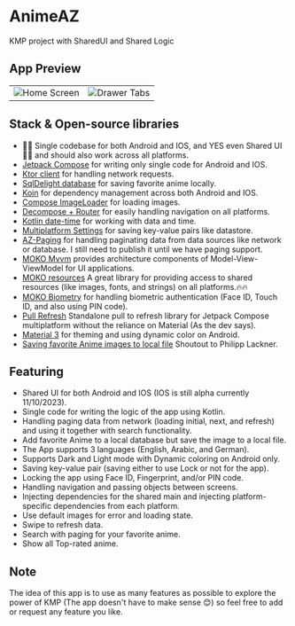 # AnimeAZ
KMP project with SharedUI and Shared Logic

## App Preview
<table align="center">
 <tr>
  <td><img src="https://github.com/omarzer0/ShowTime/blob/main/assets/1.gif" alt="Home Screen"</td>
  <td><img src="https://github.com/omarzer0/ShowTime/blob/main/assets/2.gif" alt="Drawer Tabs"></td>
 </tr>
</table>

## Stack & Open-source libraries
- 🎉🎉 Single codebase for both Android and IOS, and YES even Shared UI 🎉🎉 and should also work across all platforms.
- [Jetpack Compose](https://developer.android.com/jetpack/compose) for writing only single code for Android and IOS.
- [Ktor client](https://ktor.io/docs/create-client.html) for handling network requests.
- [SqlDelight database](https://github.com/cashapp/sqldelight) for saving favorite anime locally.
- [Koin](https://insert-koin.io/docs/reference/koin-mp/kmp/) for dependency management across both Android and IOS.
- [Compose ImageLoader](https://github.com/qdsfdhvh/compose-imageloader) for loading images.
- [Decompose + Router](https://github.com/xxfast/Decompose-Router) for easily handling navigation on all platforms.
- [Kotlin date-time](https://github.com/Kotlin/kotlinx-datetime) for working with data and time.
- [Multiplatform Settings](https://github.com/russhwolf/multiplatform-settings) for saving key-value pairs like datastore.
- [AZ-Paging](https://github.com/omarzer0/AnimeAZ/tree/main/paging) for handling paginating data from data sources like network or database. I still need to publish it until we have paging support.
- [MOKO Mvvm](https://github.com/icerockdev/moko-mvvm) provides architecture components of Model-View-ViewModel for UI applications.
- [MOKO resources](https://github.com/icerockdev/moko-resources) A great library for providing access to shared resources (like images, fonts, and strings) on all platforms.🔥🔥
- [MOKO Biometry](https://github.com/icerockdev/moko-biometry) for handling biometric authentication (Face ID, Touch ID, and also using PIN code).
- [Pull Refresh](https://github.com/MateriiApps/pullrefresh) Standalone pull to refresh library for Jetpack Compose multiplatform without the reliance on Material (As the dev says).
- [Material 3](https://m3.material.io/) for theming and using dynamic color on Android.
- [Saving favorite Anime images to local file](https://www.youtube.com/@PhilippLackner](https://youtu.be/XWSzbMnpAgI?t=8836)) Shoutout to Philipp Lackner.

## Featuring
- Shared UI for both Android and IOS (IOS is still alpha currently 11/10/2023).
- Single code for writing the logic of the app using Kotlin.
- Handling paging data from network (loading initial, next, and refresh) and using it together with search functionality.
- Add favorite Anime to a local database but save the image to a local file.
- The App supports 3 languages (English, Arabic, and German).
- Supports Dark and Light mode with Dynamic coloring on Android only.
- Saving key-value pair (saving either to use Lock or not for the app).
- Locking the app using Face ID, Fingerprint, and/or PIN code.
- Handling navigation and passing objects between screens.
- Injecting dependencies for the shared main and injecting platform-specific dependencies from each platform.
- Use default images for error and loading state.
- Swipe to refresh data.
- Search with paging for your favorite anime.
- Show all Top-rated anime.


## Note
The idea of this app is to use as many features as possible to explore the power of KMP (The app doesn't have to make sense 😊) so feel free to add or request any feature you like.

